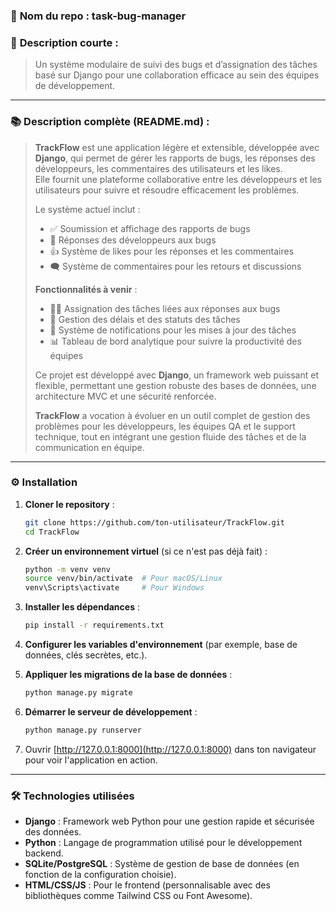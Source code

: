 ### 📄 **Nom du repo** : task-bug-manager


### 📝 **Description courte** :
> Un système modulaire de suivi des bugs et d’assignation des tâches basé sur Django pour une collaboration efficace au sein des équipes de développement.

---

### 📚 **Description complète (README.md)** :

> **TrackFlow** est une application légère et extensible, développée avec **Django**, qui permet de gérer les rapports de bugs, les réponses des développeurs, les commentaires des utilisateurs et les likes.  
> Elle fournit une plateforme collaborative entre les développeurs et les utilisateurs pour suivre et résoudre efficacement les problèmes.
>
> Le système actuel inclut :
> - ✅ Soumission et affichage des rapports de bugs
> - 💬 Réponses des développeurs aux bugs
> - 👍 Système de likes pour les réponses et les commentaires
> - 🗨️ Système de commentaires pour les retours et discussions
>
> **Fonctionnalités à venir** :
> - 🧑‍💻 Assignation des tâches liées aux réponses aux bugs
> - 📅 Gestion des délais et des statuts des tâches
> - 🔔 Système de notifications pour les mises à jour des tâches
> - 📊 Tableau de bord analytique pour suivre la productivité des équipes
>
> Ce projet est développé avec **Django**, un framework web puissant et flexible, permettant une gestion robuste des bases de données, une architecture MVC et une sécurité renforcée.
>  
> **TrackFlow** a vocation à évoluer en un outil complet de gestion des problèmes pour les développeurs, les équipes QA et le support technique, tout en intégrant une gestion fluide des tâches et de la communication en équipe.

---

### ⚙️ **Installation**

1. **Cloner le repository** :
   ```bash
   git clone https://github.com/ton-utilisateur/TrackFlow.git
   cd TrackFlow
   ```

2. **Créer un environnement virtuel** (si ce n'est pas déjà fait) :
   ```bash
   python -m venv venv
   source venv/bin/activate  # Pour macOS/Linux
   venv\Scripts\activate     # Pour Windows
   ```

3. **Installer les dépendances** :
   ```bash
   pip install -r requirements.txt
   ```

4. **Configurer les variables d'environnement** (par exemple, base de données, clés secrètes, etc.).

5. **Appliquer les migrations de la base de données** :
   ```bash
   python manage.py migrate
   ```

6. **Démarrer le serveur de développement** :
   ```bash
   python manage.py runserver
   ```

7. Ouvrir [http://127.0.0.1:8000](http://127.0.0.1:8000) dans ton navigateur pour voir l'application en action.

---

### 🛠️ **Technologies utilisées**

- **Django** : Framework web Python pour une gestion rapide et sécurisée des données.
- **Python** : Langage de programmation utilisé pour le développement backend.
- **SQLite/PostgreSQL** : Système de gestion de base de données (en fonction de la configuration choisie).
- **HTML/CSS/JS** : Pour le frontend (personnalisable avec des bibliothèques comme Tailwind CSS ou Font Awesome).







